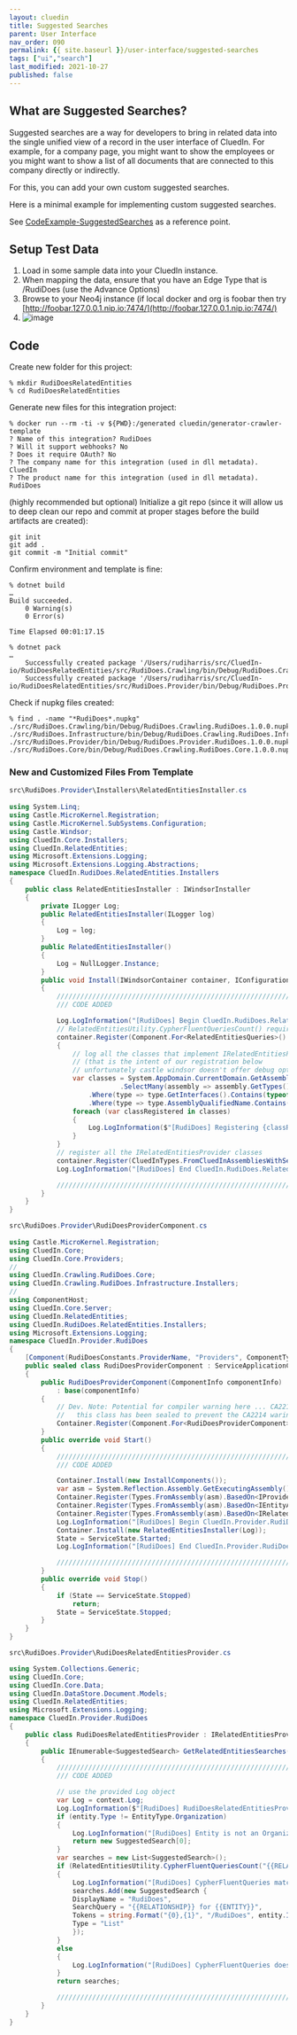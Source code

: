 ```yaml
---
layout: cluedin
title: Suggested Searches
parent: User Interface
nav_order: 090
permalink: {{ site.baseurl }}/user-interface/suggested-searches
tags: ["ui","search"]
last_modified: 2021-10-27
published: false
---
```


## What are Suggested Searches?
Suggested searches are a way for developers to bring in related data into the single unified view of a record in the user interface of CluedIn. For example, for a company page, you might want to show the employees or you might want to show a list of all documents that are connected to this company directly or indirectly. 

For this, you can add your own custom suggested searches.

Here is a minimal example for implementing custom suggested searches.

See [CodeExample-SuggestedSearches](https://github.com/CluedIn-io/CodeExample-SuggestedSearches) as a reference point.

## Setup Test Data

1. Load in some sample data into your CluedIn instance.
2. When mapping the data, ensure that you have an Edge Type that is /RudiDoes (use the Advance Options)
3. Browse to your Neo4j instance (if local docker and org is foobar then try [http://foobar.127.0.0.1.nip.io:7474/](http://foobar.127.0.0.1.nip.io:7474/)
4. ![image](../assets/images/user-interface/neo4j-example-rudidoes.png)

## Code

Create new folder for this project:
```
% mkdir RudiDoesRelatedEntities
% cd RudiDoesRelatedEntities
```
Generate new files for this integration project:
```
% docker run --rm -ti -v ${PWD}:/generated cluedin/generator-crawler-template
? Name of this integration? RudiDoes
? Will it support webhooks? No
? Does it require OAuth? No
? The company name for this integration (used in dll metadata). CluedIn
? The product name for this integration (used in dll metadata). RudiDoes
```

(highly recommended but optional) Initialize a git repo (since it will allow us to deep clean our repo and commit at proper stages before the build artifacts are created):
```
git init
git add .
git commit -m "Initial commit"
```

Confirm environment and template is fine:
```
% dotnet build
…
Build succeeded.
    0 Warning(s)
    0 Error(s)

Time Elapsed 00:01:17.15

% dotnet pack
…
    Successfully created package '/Users/rudiharris/src/CluedIn-io/RudiDoesRelatedEntities/src/RudiDoes.Crawling/bin/Debug/RudiDoes.Crawling.RudiDoes.1.0.0.nupkg'.
    Successfully created package '/Users/rudiharris/src/CluedIn-io/RudiDoesRelatedEntities/src/RudiDoes.Provider/bin/Debug/RudiDoes.Provider.RudiDoes.1.0.0.nupkg'.
```

Check if nupkg files created:
```
% find . -name "*RudiDoes*.nupkg"
./src/RudiDoes.Crawling/bin/Debug/RudiDoes.Crawling.RudiDoes.1.0.0.nupkg
./src/RudiDoes.Infrastructure/bin/Debug/RudiDoes.Crawling.RudiDoes.Infrastructure.1.0.0.nupkg
./src/RudiDoes.Provider/bin/Debug/RudiDoes.Provider.RudiDoes.1.0.0.nupkg
./src/RudiDoes.Core/bin/Debug/RudiDoes.Crawling.RudiDoes.Core.1.0.0.nupkg
```

### New and Customized Files From Template

```csharp
src\RudiDoes.Provider\Installers\RelatedEntitiesInstaller.cs
	
using System.Linq;
using Castle.MicroKernel.Registration;
using Castle.MicroKernel.SubSystems.Configuration;
using Castle.Windsor;
using CluedIn.Core.Installers;
using CluedIn.RelatedEntities;
using Microsoft.Extensions.Logging;
using Microsoft.Extensions.Logging.Abstractions;
namespace CluedIn.RudiDoes.RelatedEntities.Installers
{
    public class RelatedEntitiesInstaller : IWindsorInstaller
    {
        private ILogger Log;
        public RelatedEntitiesInstaller(ILogger log)
        {
            Log = log;
        }
        public RelatedEntitiesInstaller()
        {
            Log = NullLogger.Instance;
        }
        public void Install(IWindsorContainer container, IConfigurationStore store)
        {
            //////////////////////////////////////////////////////////////////////////////////////////////////////////
            /// CODE ADDED

            Log.LogInformation("[RudiDoes] Begin CluedIn.RudiDoes.RelatedEntities.Installers.Install()");
            // RelatedEntitiesUtility.CypherFluentQueriesCount() requires RelatedEntitiesQueries to be registered
            container.Register(Component.For<RelatedEntitiesQueries>().Instance(new RelatedEntitiesQueries()));
            {
                // log all the classes that implement IRelatedEntitiesProvider
                // (that is the intent of our registration below
                // unfortunately castle windsor doesn't offer debug options around a IRegistration object)
                var classes = System.AppDomain.CurrentDomain.GetAssemblies()
                            .SelectMany(assembly => assembly.GetTypes())
                    .Where(type => type.GetInterfaces().Contains(typeof(IRelatedEntitiesProvider)))
                    .Where(type => type.AssemblyQualifiedName.Contains("RudiDoes"));
                foreach (var classRegistered in classes)
                {
                    Log.LogInformation($"[RudiDoes] Registering {classRegistered}");
                }
            }
            // register all the IRelatedEntitiesProvider classes
            container.Register(CluedInTypes.FromCluedInAssembliesWithServiceFromInterface<IRelatedEntitiesProvider>());
            Log.LogInformation("[RudiDoes] End CluedIn.RudiDoes.RelatedEntities.Installers.Install()");

            //////////////////////////////////////////////////////////////////////////////////////////////////////////
        }
    }
}
```

```csharp
src\RudiDoes.Provider\RudiDoesProviderComponent.cs
	
using Castle.MicroKernel.Registration;
using CluedIn.Core;
using CluedIn.Core.Providers;
// 
using CluedIn.Crawling.RudiDoes.Core;
using CluedIn.Crawling.RudiDoes.Infrastructure.Installers;
// 
using ComponentHost;
using CluedIn.Core.Server;
using CluedIn.RelatedEntities;
using CluedIn.RudiDoes.RelatedEntities.Installers;
using Microsoft.Extensions.Logging;
namespace CluedIn.Provider.RudiDoes
{
    [Component(RudiDoesConstants.ProviderName, "Providers", ComponentType.Service, ServerComponents.ProviderWebApi, Components.Server, Components.DataStores, Isolation = ComponentIsolation.NotIsolated)]
    public sealed class RudiDoesProviderComponent : ServiceApplicationComponent<IBusServer>
    {
        public RudiDoesProviderComponent(ComponentInfo componentInfo)
            : base(componentInfo)
        {
            // Dev. Note: Potential for compiler warning here ... CA2214: Do not call overridable methods in constructors
            //   this class has been sealed to prevent the CA2214 waring being raised by the compiler
            Container.Register(Component.For<RudiDoesProviderComponent>().Instance(this));
        }
        public override void Start()
        {
            //////////////////////////////////////////////////////////////////////////////////////////////////////////
            /// CODE ADDED

            Container.Install(new InstallComponents());
            var asm = System.Reflection.Assembly.GetExecutingAssembly();
            Container.Register(Types.FromAssembly(asm).BasedOn<IProvider>().WithServiceFromInterface().If(t => !t.IsAbstract).LifestyleSingleton());
            Container.Register(Types.FromAssembly(asm).BasedOn<IEntityActionBuilder>().WithServiceFromInterface().If(t => !t.IsAbstract).LifestyleSingleton());
            Container.Register(Types.FromAssembly(asm).BasedOn<IRelatedEntitiesProvider>().WithServiceFromInterface().If(t => !t.IsAbstract).LifestyleSingleton());
            Log.LogInformation("[RudiDoes] Begin CluedIn.Provider.RudiDoes.Start()");
            Container.Install(new RelatedEntitiesInstaller(Log));
            State = ServiceState.Started;
            Log.LogInformation("[RudiDoes] End CluedIn.Provider.RudiDoes.Start()");

            //////////////////////////////////////////////////////////////////////////////////////////////////////////
        }
        public override void Stop()
        {
            if (State == ServiceState.Stopped)
                return;
            State = ServiceState.Stopped;
        }
    }
}
```
	
```csharp
src\RudiDoes.Provider\RudiDoesRelatedEntitiesProvider.cs

using System.Collections.Generic;
using CluedIn.Core;
using CluedIn.Core.Data;
using CluedIn.DataStore.Document.Models;
using CluedIn.RelatedEntities;
using Microsoft.Extensions.Logging;
namespace CluedIn.Provider.RudiDoes
{
    public class RudiDoesRelatedEntitiesProvider : IRelatedEntitiesProvider
    {
        public IEnumerable<SuggestedSearch> GetRelatedEntitiesSearches(ExecutionContext context, Entity entity)
        {
            //////////////////////////////////////////////////////////////////////////////////////////////////////////
            /// CODE ADDED

            // use the provided Log object
            var Log = context.Log;
            Log.LogInformation($"[RudiDoes] RudiDoesRelatedEntitiesProvider.GetRelatedEntitiesSearches({context}, {entity})");
            if (entity.Type != EntityType.Organization)
            {
                Log.LogInformation("[RudiDoes] Entity is not an Organization - nothing to suggest");
                return new SuggestedSearch[0];
            }
            var searches = new List<SuggestedSearch>();
            if (RelatedEntitiesUtility.CypherFluentQueriesCount("{{RELATIONSHIP}} for {{ENTITY}}", string.Format("{0},{1}", "/RudiDoes", entity.Id.ToString()), context) > 0)
            {
                Log.LogInformation("[RudiDoes] CypherFluentQueries matches - adding suggested search");
                searches.Add(new SuggestedSearch {
                DisplayName = "RudiDoes",
                SearchQuery = "{{RELATIONSHIP}} for {{ENTITY}}",
                Tokens = string.Format("{0},{1}", "/RudiDoes", entity.Id.ToString()),
                Type = "List"
                });
            }
            else
            {
                Log.LogInformation("[RudiDoes] CypherFluentQueries does not match - nothing to suggest");
            }
            return searches;

            //////////////////////////////////////////////////////////////////////////////////////////////////////////
        }
    }
}
```
